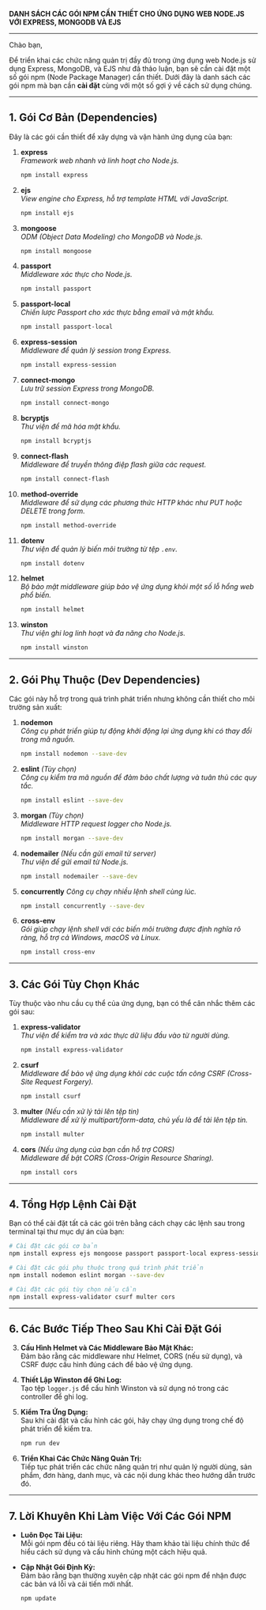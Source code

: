 **DANH SÁCH CÁC GÓI NPM CẦN THIẾT CHO ỨNG DỤNG WEB NODE.JS VỚI EXPRESS, MONGODB VÀ EJS**

---

Chào bạn,

Để triển khai các chức năng quản trị đầy đủ trong ứng dụng web Node.js sử dụng Express, MongoDB, và EJS như đã thảo luận, bạn sẽ cần cài đặt một số gói npm (Node Package Manager) cần thiết. Dưới đây là danh sách các gói npm mà bạn cần **cài đặt** cùng với một số gợi ý về cách sử dụng chúng.

---

## **1. Gói Cơ Bản (Dependencies)**

Đây là các gói cần thiết để xây dựng và vận hành ứng dụng của bạn:

1. **express**  
   *Framework web nhanh và linh hoạt cho Node.js.*

   ```bash
   npm install express
   ```

2. **ejs**  
   *View engine cho Express, hỗ trợ template HTML với JavaScript.*

   ```bash
   npm install ejs
   ```

3. **mongoose**  
   *ODM (Object Data Modeling) cho MongoDB và Node.js.*

   ```bash
   npm install mongoose
   ```

4. **passport**  
   *Middleware xác thực cho Node.js.*

   ```bash
   npm install passport
   ```

5. **passport-local**  
   *Chiến lược Passport cho xác thực bằng email và mật khẩu.*

   ```bash
   npm install passport-local
   ```

6. **express-session**  
   *Middleware để quản lý session trong Express.*

   ```bash
   npm install express-session
   ```

7. **connect-mongo**  
   *Lưu trữ session Express trong MongoDB.*

   ```bash
   npm install connect-mongo
   ```

8. **bcryptjs**  
   *Thư viện để mã hóa mật khẩu.*

   ```bash
   npm install bcryptjs
   ```

9. **connect-flash**  
   *Middleware để truyền thông điệp flash giữa các request.*

   ```bash
   npm install connect-flash
   ```

10. **method-override**  
    *Middleware để sử dụng các phương thức HTTP khác như PUT hoặc DELETE trong form.*

    ```bash
    npm install method-override
    ```

11. **dotenv**  
    *Thư viện để quản lý biến môi trường từ tệp `.env`.*

    ```bash
    npm install dotenv
    ```

12. **helmet**  
    *Bộ bảo mật middleware giúp bảo vệ ứng dụng khỏi một số lỗ hổng web phổ biến.*

    ```bash
    npm install helmet
    ```

13. **winston**  
    *Thư viện ghi log linh hoạt và đa năng cho Node.js.*

    ```bash
    npm install winston
    ```

---

## **2. Gói Phụ Thuộc (Dev Dependencies)**

Các gói này hỗ trợ trong quá trình phát triển nhưng không cần thiết cho môi trường sản xuất:

1. **nodemon**  
   *Công cụ phát triển giúp tự động khởi động lại ứng dụng khi có thay đổi trong mã nguồn.*

   ```bash
   npm install nodemon --save-dev
   ```

2. **eslint** *(Tùy chọn)*  
   *Công cụ kiểm tra mã nguồn để đảm bảo chất lượng và tuân thủ các quy tắc.*

   ```bash
   npm install eslint --save-dev
   ```

3. **morgan** *(Tùy chọn)*  
   *Middleware HTTP request logger cho Node.js.*

   ```bash
   npm install morgan --save-dev
   ```

4. **nodemailer** *(Nếu cần gửi email từ server)*  
   *Thư viện để gửi email từ Node.js.*

   ```bash
   npm install nodemailer --save-dev
   ```

5. **concurrently**
   *Công cụ chạy nhiều lệnh shell cùng lúc.*

   ```bash
   npm install concurrently --save-dev
   ```

6. **cross-env**  
   *Gói giúp chạy lệnh shell với các biến môi trường được định nghĩa rõ ràng, hỗ trợ cả Windows, macOS và Linux.*

   ```bash
   npm install cross-env
   ```
---

## **3. Các Gói Tùy Chọn Khác**

Tùy thuộc vào nhu cầu cụ thể của ứng dụng, bạn có thể cân nhắc thêm các gói sau:

1. **express-validator**  
   *Thư viện để kiểm tra và xác thực dữ liệu đầu vào từ người dùng.*

   ```bash
   npm install express-validator
   ```

2. **csurf**  
   *Middleware để bảo vệ ứng dụng khỏi các cuộc tấn công CSRF (Cross-Site Request Forgery).*

   ```bash
   npm install csurf
   ```

3. **multer** *(Nếu cần xử lý tải lên tệp tin)*  
   *Middleware để xử lý multipart/form-data, chủ yếu là để tải lên tệp tin.*

   ```bash
   npm install multer
   ```

4. **cors** *(Nếu ứng dụng của bạn cần hỗ trợ CORS)*  
   *Middleware để bật CORS (Cross-Origin Resource Sharing).*

   ```bash
   npm install cors
   ```

---

## **4. Tổng Hợp Lệnh Cài Đặt**

Bạn có thể cài đặt tất cả các gói trên bằng cách chạy các lệnh sau trong terminal tại thư mục dự án của bạn:

```bash
# Cài đặt các gói cơ bản
npm install express ejs mongoose passport passport-local express-session connect-mongo bcryptjs connect-flash method-override dotenv helmet winston

# Cài đặt các gói phụ thuộc trong quá trình phát triển
npm install nodemon eslint morgan --save-dev

# Cài đặt các gói tùy chọn nếu cần
npm install express-validator csurf multer cors
```

---

## **6. Các Bước Tiếp Theo Sau Khi Cài Đặt Gói**

3. **Cấu Hình Helmet và Các Middleware Bảo Mật Khác:**  
   Đảm bảo rằng các middleware như Helmet, CORS (nếu sử dụng), và CSRF được cấu hình đúng cách để bảo vệ ứng dụng.

4. **Thiết Lập Winston để Ghi Log:**  
   Tạo tệp `logger.js` để cấu hình Winston và sử dụng nó trong các controller để ghi log.

5. **Kiểm Tra Ứng Dụng:**  
   Sau khi cài đặt và cấu hình các gói, hãy chạy ứng dụng trong chế độ phát triển để kiểm tra.

   ```bash
   npm run dev
   ```

6. **Triển Khai Các Chức Năng Quản Trị:**  
   Tiếp tục phát triển các chức năng quản trị như quản lý người dùng, sản phẩm, đơn hàng, danh mục, và các nội dung khác theo hướng dẫn trước đó.

---

## **7. Lời Khuyên Khi Làm Việc Với Các Gói NPM**

- **Luôn Đọc Tài Liệu:**  
  Mỗi gói npm đều có tài liệu riêng. Hãy tham khảo tài liệu chính thức để hiểu cách sử dụng và cấu hình chúng một cách hiệu quả.

- **Cập Nhật Gói Định Kỳ:**  
  Đảm bảo rằng bạn thường xuyên cập nhật các gói npm để nhận được các bản vá lỗi và cải tiến mới nhất.

  ```bash
  npm update
  ```

